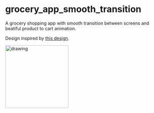 # grocery_app_smooth_transition

A grocery shopping app with smooth transition between screens and beatiful product to cart animation.

Design inspired by [this design](https://dribbble.com/shots/6120171-Groceries-Shopping-App-Interaction).

<img src="assets/demo/Grocery_App_Demo.gif" alt="drawing" width="200">
